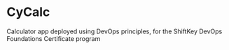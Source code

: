 # CyCalc
Calculator app deployed using DevOps principles, for the ShiftKey DevOps Foundations Certificate program
